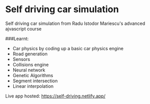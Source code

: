 # Self driving car simulation

Self driving car simulation from Radu Istodor Mariescu's advanced ajvascript course

###Learnt: 
- Car physics by coding up a basic car physics engine
- Road generation
- Sensors
- Collisions engine
- Neural network
- Genetic Algorithms
- Segment intersection
- Linear interpolation

Live app hosted: https://self-driving.netlify.app/